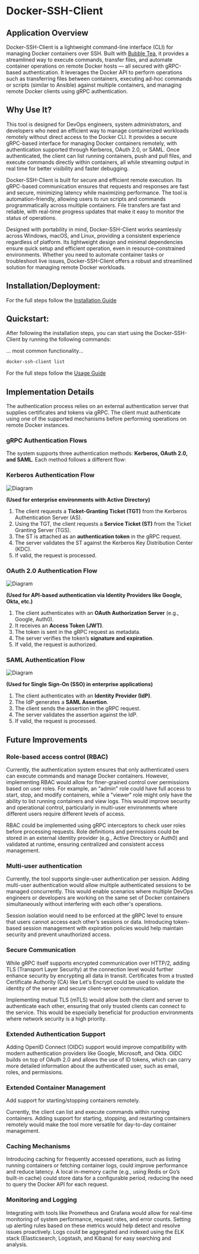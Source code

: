 # Docker-SSH-Client

## Application Overview
Docker-SSH-Client is a lightweight command-line interface (CLI) for managing Docker containers over SSH. Built with [Bubble Tea](https://github.com/charmbracelet/bubbletea), it provides a streamlined way to execute commands, transfer files, and automate container operations on remote Docker hosts — all secured with gRPC-based authentication. It leverages the Docker API to perform operations such as transferring files between containers, executing ad-hoc commands or scripts (similar to Ansible) against multiple containers, and managing remote Docker clients using gRPC authentication.

<!-- ## Video Demo:
(tape file) -->

## Why Use It?
This tool is designed for DevOps engineers, system administrators, and developers who need an efficient way to manage containerized workloads remotely without direct access to the Docker CLI. It provides a secure gRPC-based interface for managing Docker containers remotely, with authentication supported through Kerberos, OAuth 2.0, or SAML. Once authenticated, the client can list running containers, push and pull files, and execute commands directly within containers, all while streaming output in real time for better visibility and faster debugging.

Docker-SSH-Client is built for secure and efficient remote execution. Its gRPC-based communication ensures that requests and responses are fast and secure, minimizing latency while maximizing performance. The tool is automation-friendly, allowing users to run scripts and commands programmatically across multiple containers. File transfers are fast and reliable, with real-time progress updates that make it easy to monitor the status of operations.

Designed with portability in mind, Docker-SSH-Client works seamlessly across Windows, macOS, and Linux, providing a consistent experience regardless of platform. Its lightweight design and minimal dependencies ensure quick setup and efficient operation, even in resource-constrained environments. Whether you need to automate container tasks or troubleshoot live issues, Docker-SSH-Client offers a robust and streamlined solution for managing remote Docker workloads.

## Installation/Deployment:

For the full steps follow the [Installation Guide](assets/Installation.md)

## Quickstart:

After following the installation steps, you can start using the Docker-SSH-Client by running the following commands:

... most common functionality...

```sh
docker-ssh-client list
```

For the full steps follow the [Usage Guide](assets/Usage.md)

## Implementation Details

The authentication process relies on an external authentication server that supplies certificates and tokens via gRPC. The client must authenticate using one of the supported mechanisms before performing operations on remote Docker instances.

### gRPC Authentication Flows
The system supports three authentication methods: **Kerberos, OAuth 2.0, and SAML**. Each method follows a different flow:

### **Kerberos Authentication Flow**
![Diagram](assets/Kerberos.png)

**(Used for enterprise environments with Active Directory)**
1. The client requests a **Ticket-Granting Ticket (TGT)** from the Kerberos Authentication Server (AS).
2. Using the TGT, the client requests a **Service Ticket (ST)** from the Ticket Granting Server (TGS).
3. The ST is attached as an **authentication token** in the gRPC request.
4. The server validates the ST against the Kerberos Key Distribution Center (KDC).
5. If valid, the request is processed.

### **OAuth 2.0 Authentication Flow**
![Diagram](assets/OAuth2.png)

**(Used for API-based authentication via Identity Providers like Google, Okta, etc.)**
1. The client authenticates with an **OAuth Authorization Server** (e.g., Google, Auth0).
2. It receives an **Access Token (JWT)**.
3. The token is sent in the gRPC request as metadata.
4. The server verifies the token’s **signature and expiration**.
5. If valid, the request is authorized.

### **SAML Authentication Flow**
![Diagram](assets/SAML.png)

**(Used for Single Sign-On (SSO) in enterprise applications)**
1. The client authenticates with an **Identity Provider (IdP)**.
2. The IdP generates a **SAML Assertion**.
3. The client sends the assertion in the gRPC request.
4. The server validates the assertion against the IdP.
5. If valid, the request is processed.

## Future Improvements
### Role-based access control (RBAC)
Currently, the authentication system ensures that only authenticated users can execute commands and manage Docker containers. However, implementing RBAC would allow for finer-grained control over permissions based on user roles. For example, an "admin" role could have full access to start, stop, and modify containers, while a "viewer" role might only have the ability to list running containers and view logs. This would improve security and operational control, particularly in multi-user environments where different users require different levels of access.

RBAC could be implemented using gRPC interceptors to check user roles before processing requests. Role definitions and permissions could be stored in an external identity provider (e.g., Active Directory or Auth0) and validated at runtime, ensuring centralized and consistent access management.

### Multi-user authentication
Currently, the tool supports single-user authentication per session. Adding multi-user authentication would allow multiple authenticated sessions to be managed concurrently. This would enable scenarios where multiple DevOps engineers or developers are working on the same set of Docker containers simultaneously without interfering with each other's operations.

Session isolation would need to be enforced at the gRPC level to ensure that users cannot access each other’s sessions or data. Introducing token-based session management with expiration policies would help maintain security and prevent unauthorized access.

### Secure Communication
While gRPC itself supports encrypted communication over HTTP/2, adding TLS (Transport Layer Security) at the connection level would further enhance security by encrypting all data in transit. Certificates from a trusted Certificate Authority (CA) like Let's Encrypt could be used to validate the identity of the server and secure client-server communication.

Implementing mutual TLS (mTLS) would allow both the client and server to authenticate each other, ensuring that only trusted clients can connect to the service. This would be especially beneficial for production environments where network security is a high priority.

### Extended Authentication Support
Adding OpenID Connect (OIDC) support would improve compatibility with modern authentication providers like Google, Microsoft, and Okta. OIDC builds on top of OAuth 2.0 and allows the use of ID tokens, which can carry more detailed information about the authenticated user, such as email, roles, and permissions.

### Extended Container Management
Add support for starting/stopping containers remotely.

Currently, the client can list and execute commands within running containers. Adding support for starting, stopping, and restarting containers remotely would make the tool more versatile for day-to-day container management.

### Caching Mechanisms
Introducing caching for frequently accessed operations, such as listing running containers or fetching container logs, could improve performance and reduce latency. A local in-memory cache (e.g., using Redis or Go’s built-in cache) could store data for a configurable period, reducing the need to query the Docker API for each request.

### Monitoring and Logging
Integrating with tools like Prometheus and Grafana would allow for real-time monitoring of system performance, request rates, and error counts. Setting up alerting rules based on these metrics would help detect and resolve issues proactively. Logs could be aggregated and indexed using the ELK stack (Elasticsearch, Logstash, and Kibana) for easy searching and analysis.